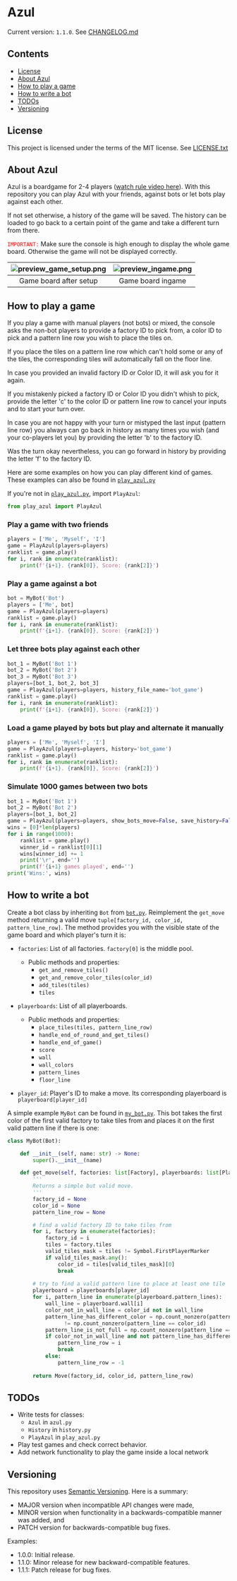 # Azul
Current version: `1.1.0`. See [CHANGELOG.md](CHANGELOG.md)

## Contents
- [License](#license)
- [About Azul](#about-azul)
- [How to play a game](#how-to-play-a-game)
- [How to write a bot](#how-to-write-a-bot)
- [TODOs](#todos)
- [Versioning](#versioning)

## License
This project is licensed under the terms of the MIT license. See [LICENSE.txt](LICENSE.txt)

## About Azul
Azul is a boardgame for 2-4 players ([watch rule video here](https://youtu.be/csJL-78NEPQ)). With this repository you can play Azul with your friends, against bots or let bots play against each other.

If not set otherwise, a history of the game will be saved. The history can be loaded to go back to a certain point of the game and take a different turn from there.

<code style="color : red " >IMPORTANT:</code> Make sure the console is high enough to display the whole game board. Otherwise the game will not be displayed correctly.

| ![preview_game_setup.png](preview_game_setup.png) | ![preview_ingame.png](preview_ingame.png) |
|:---:|:---:|
| Game board after setup | Game board ingame |

## How to play a game
If you play a game with manual players (not bots) or mixed, the console asks the non-bot players to provide a factory ID to pick from, a color ID to pick and a pattern line row you wish to place the tiles on.

If you place the tiles on a pattern line row which can't hold some or any of the tiles, the corresponding tiles will automatically fall on the floor line.

In case you provided an invalid factory ID or Color ID, it will ask you for it again.

If you mistakenly picked a factory ID or Color ID you didn't whish to pick, provide the letter 'c' to the color ID or pattern line row to cancel your inputs and to start your turn over.

In case you are not happy with your turn or mistyped the last input (pattern line row) you always can go back in history as many times you wish (and your co-players let you) by providing the letter 'b' to the factory ID.

Was the turn okay nevertheless, you can go forward in history by providing the letter 'f' to the factory ID.

Here are some examples on how you can play different kind of games. These examples can also be found in [`play_azul.py`](play_azul.py)

If you're not in [`play_azul.py`](play_azul.py), import `PlayAzul`:
```python
from play_azul import PlayAzul
```

### Play a game with two friends
```python
players = ['Me', 'Myself', 'I']
game = PlayAzul(players=players)
ranklist = game.play()
for i, rank in enumerate(ranklist):
    print(f'{i+1}. {rank[0]}, Score: {rank[2]}')
```

### Play a game against a bot
```python
bot = MyBot('Bot')
players = ['Me', bot]
game = PlayAzul(players=players)
ranklist = game.play()
for i, rank in enumerate(ranklist):
    print(f'{i+1}. {rank[0]}, Score: {rank[2]}')
```

### Let three bots play against each other
```python
bot_1 = MyBot('Bot 1')
bot_2 = MyBot('Bot 2')
bot_3 = MyBot('Bot 3')
players=[bot_1, bot_2, bot_3]
game = PlayAzul(players=players, history_file_name='bot_game')
ranklist = game.play()
for i, rank in enumerate(ranklist):
    print(f'{i+1}. {rank[0]}, Score: {rank[2]}')
```

### Load a game played by bots but play and alternate it manually
```python
players = ['Me', 'Myself', 'I']
game = PlayAzul(players=players, history='bot_game')
ranklist = game.play()
for i, rank in enumerate(ranklist):
    print(f'{i+1}. {rank[0]}, Score: {rank[2]}')
```

### Simulate 1000 games between two bots
```python
bot_1 = MyBot('Bot 1')
bot_2 = MyBot('Bot 2')
players=[bot_1, bot_2]
game = PlayAzul(players=players, show_bots_move=False, save_history=False)
wins = [0]*len(players)
for i in range(1000):
    ranklist = game.play()
    winner_id = ranklist[0][1]
    wins[winner_id] += 1
    print('\r', end='')
    print(f'{i+1} games played', end='')
print('Wins:', wins)
```

## How to write a bot
Create a bot class by inheriting `Bot` from [`bot.py`](bot.py). Reimplement the `get_move` method returning a valid move `tuple[factory_id, color_id, pattern_line_row]`. The method provides you with the visible state of the game board and which player's turn it is:

- `factories`: List of all factories. `factory[0]` is the middle pool. 
  - Public methods and properties:
    - `get_and_remove_tiles()`
    - `get_and_remove_color_tiles(color_id)`
    - `add_tiles(tiles)`
    - `tiles`
  
- `playerboards`: List of all playerboards.
  - Public methods and properties:
    - `place_tiles(tiles, pattern_line_row)`
    - `handle_end_of_round_and_get_tiles()`
    - `handle_end_of_game()`
    - `score`
    - `wall`
    - `wall_colors`
    - `pattern_lines`
    - `floor_line`
- `player_id`: Player's ID to make a move. Its corresponding playerboard is `playerboard[player_id]`

A simple example `MyBot` can be found in [`my_bot.py`](my_bot.py). This bot takes the first color of the first valid factory to take tiles from and places it on the first valid pattern line if there is one:

```python
class MyBot(Bot):

    def __init__(self, name: str) -> None:
        super().__init__(name)

    def get_move(self, factories: list[Factory], playerboards: list[Playerboard], player_id: int) -> Move:
        '''
        Returns a simple but valid move.
        '''
        factory_id = None
        color_id = None
        pattern_line_row = None

        # find a valid factory ID to take tiles from
        for i, factory in enumerate(factories):
            factory_id = i
            tiles = factory.tiles
            valid_tiles_mask = tiles != Symbol.FirstPlayerMarker
            if valid_tiles_mask.any():
                color_id = tiles[valid_tiles_mask][0]
                break
        
        # try to find a valid pattern line to place at least one tile
        playerboard = playerboards[player_id]
        for i, pattern_line in enumerate(playerboard.pattern_lines):
            wall_line = playerboard.wall[i]
            color_not_in_wall_line = color_id not in wall_line
            pattern_line_has_different_color = np.count_nonzero(pattern_line != Symbol.EmptyField) \
                  != np.count_nonzero(pattern_line == color_id)
            pattern_line_is_not_full = np.count_nonzero(pattern_line == Symbol.EmptyField) > 0
            if color_not_in_wall_line and not pattern_line_has_different_color and pattern_line_is_not_full:
                pattern_line_row = i
                break
            else:
                pattern_line_row = -1
            
        return Move(factory_id, color_id, pattern_line_row)
```

## TODOs
- Write tests for classes:
  - `Azul` in `azul.py`
  - `History` in `history.py`
  - `PlayAzul` in `play_azul.py`
- Play test games and check correct behavior.
- Add network functionality to play the game inside a local network


## Versioning
This repository uses [Semantic Versioning](http://semver.org/). Here is a summary:
- MAJOR version when incompatible API changes were made,
- MINOR version when functionality in a backwards-compatible manner was added, and
- PATCH version for backwards-compatible bug fixes.

Examples:
- 1.0.0: Initial release.
- 1.1.0: Minor release for new backward-compatible features.
- 1.1.1: Patch release for bug fixes.